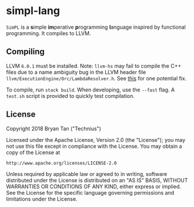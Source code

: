 # simpl-lang

`SimPL` is a **s**imple **im**perative **p**rogramming **l**anguage inspired by
functional programming. It compiles to LLVM.

## Compiling

LLVM `6.0.1` must be installed. Note: `llvm-hs` may fail to compile the C++
files due to a name ambiguity bug in the LLVM header file
`llvm/ExecutionEngine/Orc/LambdaResolver.h`. See
[this](https://gist.github.com/yuhangwang/380b94bebe2af386fea9d2e352dbae52) for
one potential fix.

To compile, run `stack build`. When developing, use the `--fast` flag. A
`test.sh` script is provided to quickly test compilation.

## License

Copyright 2018 Bryan Tan ("Technius")

Licensed under the Apache License, Version 2.0 (the "License");
you may not use this file except in compliance with the License.
You may obtain a copy of the License at

    http://www.apache.org/licenses/LICENSE-2.0

Unless required by applicable law or agreed to in writing, software
distributed under the License is distributed on an "AS IS" BASIS,
WITHOUT WARRANTIES OR CONDITIONS OF ANY KIND, either express or implied.
See the License for the specific language governing permissions and
limitations under the License.

